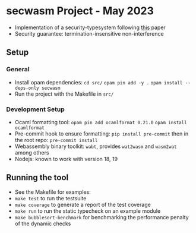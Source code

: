 # secwasm Project - May 2023

- Implementation of a security-typesystem following [this](https://plas2022.github.io/files/pdf/SecWasm.pdf) paper
- Security guarantee: termination-insensitive non-interference

## Setup

### General
- Install opam dependencies: `cd src/` `opam pin add -y .` `opam install --deps-only secwasm`
- Run the project with the Makefile in `src/`

### Development Setup
- Ocaml formatting tool: `opam pin add ocamlformat 0.21.0` `opam install ocamlformat`
- Pre-commit hook to ensure formatting: `pip install pre-commit` then in the root repo: `pre-commit install`
- Webassembly binary toolkit: `wabt`, provides `wat2wasm` and `wasm2wat` among others
- Nodejs: known to work with version 18, 19

## Running the tool
- See the Makefile for examples:
- `make test` to run the testsuite
- `make coverage` to generate a report of the test coverage
- `make run` to run the static typecheck on an example module
- `make bubblesort-benchmark` for benchmarking the performance penalty of the dynamic checks
